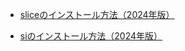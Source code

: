 - [sliceのインストール方法（2024年版）](https://github.com/xrm-bl/slice/blob/main/slice-install-mac.md)

- [siのインストール方法（2024年版）](https://github.com/xrm-bl/slice/blob/main/si-install-mac.md)
 
